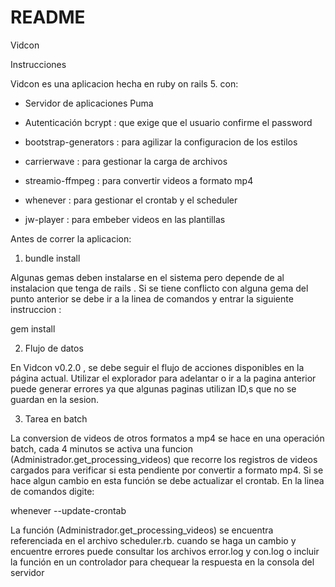 # README

Vidcon

Instrucciones

Vidcon es una aplicacion hecha en ruby on rails 5. con:

* Servidor de aplicaciones Puma

* Autenticación bcrypt : que exige que el usuario confirme el password

* bootstrap-generators : para agilizar la configuracion de los estilos

* carrierwave : para gestionar la carga de archivos

* streamio-ffmpeg : para convertir videos a formato mp4

*  whenever : para gestionar el crontab y el scheduler

*  jw-player : para embeber videos en las plantillas



  Antes de correr la aplicacion:

1. bundle install

Algunas gemas deben instalarse en el sistema pero depende de al instalacion que tenga de rails .
Si se tiene conflicto con alguna gema del punto anterior se debe ir a la linea de comandos y entrar la siguiente 
instruccion :

gem install <nombre de la gema>

2. Flujo de datos

En Vidcon v0.2.0 , se debe seguir el flujo de acciones disponibles en la página actual. 
Utilizar el explorador para adelantar o ir a  la pagina anterior puede generar errores ya que
algunas paginas utilizan ID,s que no se guardan en la sesion.

3. Tarea en batch

La conversion de videos de otros formatos a mp4 se hace en una operación batch, cada 4 minutos se activa una funcion 
(Administrador.get_processing_videos) que recorre los registros de videos cargados para verificar si esta pendiente por convertir a formato mp4. Si se hace algun 
cambio en esta función se debe actualizar el crontab. En la linea de comandos digite:

whenever  --update-crontab

La función (Administrador.get_processing_videos) se encuentra referenciada en el archivo scheduler.rb. cuando se haga un cambio y 
encuentre errores puede consultar los archivos error.log y con.log o incluir la función en un controlador para chequear la respuesta en 
la consola del servidor











